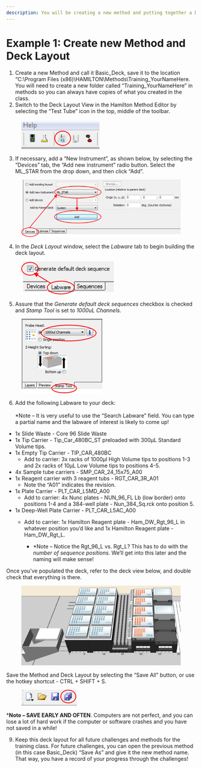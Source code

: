 ```yaml
---
description: You will be creating a new method and putting together a Deck Layout.
---
```


# Example 1: Create new Method and Deck Layout

1. Create a new Method and call it Basic\_Deck, save it to the location “C:\Program Files (x86)\HAMILTON\Methods\Training\_YourNameHere.  You will need to create a new folder called “Training\_YourNameHere” in methods so you can always have copies of what you created in the class. &#x20;
2. Switch to the Deck Layout View in the Hamilton Method Editor by selecting the “Test Tube” icon in the top, middle of the toolbar. &#x20;

<figure><img src="../.gitbook/assets/image (189).png" alt=""><figcaption></figcaption></figure>

3. If necessary, add a “New Instrument”, as shown below, by selecting the “Devices” tab, the “Add new instrument” radio button.  Select the ML\_STAR from the drop down, and then click “Add”.   &#x20;

<figure><img src="../.gitbook/assets/image (190).png" alt=""><figcaption></figcaption></figure>

4. In the _Deck Layout_ window, select the _Labware_ tab to begin building the deck layout.

<figure><img src="../.gitbook/assets/image (191).png" alt=""><figcaption></figcaption></figure>

5. Assure that the _Generate default deck sequences_ checkbox is checked and _Stamp Tool_ is set to _1000uL Channels._



<figure><img src="../.gitbook/assets/image (192).png" alt=""><figcaption></figcaption></figure>

6. Add the following Labware to your deck: \
   \
   \*Note – It is very useful to use the “Search Labware” field.  You can type a partial name and the labware of interest is likely to come up!

* 1x Slide Waste - Core 96 Slide Waste
* 1x Tip Carrier - Tip\_Car\_480BC\_ST preloaded with 300µL Standard Volume tips.&#x20;
* 1x Empty Tip Carrier - TIP\_CAR\_480BC
  * Add to carrier: 3x racks of 1000µl High Volume tips to positions 1-3 and 2x racks of 10µL Low Volume tips to positions 4-5. &#x20;
* 4x Sample tube carriers - SMP\_CAR\_24\_15x75\_A00
* 1x Reagent carrier with 3 reagent tubs - RGT\_CAR\_3R\_A01
  * Note the “A01” indicates the revision. &#x20;
* 1x Plate Carrier - PLT\_CAR\_L5MD\_A00
  * Add to carrier: 4x Nunc plates - NUN\_96\_FL Lb (low border) onto positions 1-4 and a 384-well plate - Nun\_384\_Sq.rck onto position 5.
* 1x Deep-Well Plate Carrier - PLT\_CAR\_L5AC\_A00 &#x20;
  *   Add to carrier: 1x Hamilton Reagent plate - Ham\_DW\_Rgt\_96\_L in whatever position you’d like and 1x Hamilton Reagent plate - Ham\_DW\_Rgt\_L.

      * \*Note – Notice the Rgt\_96\_L vs. Rgt\_L?  This has to do with the _number of sequence positions._ We’ll get into this later and the naming will make sense!



Once you’ve populated the deck, refer to the deck view below, and double check that everything is there.



<figure><img src="../.gitbook/assets/image (278).png" alt=""><figcaption></figcaption></figure>



Save the Method and Deck Layout by selecting the “Save All” button, or use the hotkey shortcut - CTRL + SHIFT + S. &#x20;

<figure><img src="../.gitbook/assets/image (193).png" alt=""><figcaption></figcaption></figure>

\***Note – SAVE EARLY AND OFTEN**.  Computers are not perfect, and you can lose a lot of hard work if the computer or software crashes and you have not saved in a while!



9. Keep this deck layout for all future challenges and methods for the training class.  For future challenges, you can open the previous method (in this case Basic\_Deck) “Save As” and give it the new method name.  That way, you have a record of your progress through the challenges!

